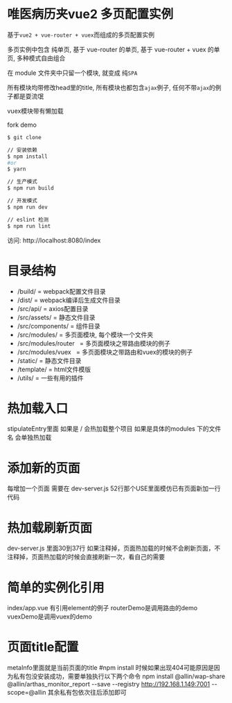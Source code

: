 # 唯医病历夹vue2 多页配置实例

基于`vue2 + vue-router + vuex`而组成的多页配置实例

多页实例中包含 纯单页, 基于 vue-router 的单页, 基于 vue-router + vuex 的单页, 多种模式自由组合

在 module 文件夹中只留一个模块, 就变成 纯`SPA`

所有模块均带修改head里的title, 所有模块也都包含`ajax`例子, 任何不带`ajax`的例子都是耍流氓

vuex模块带有懒加载

fork demo

```bash
$ git clone

// 安装依赖
$ npm install
#or
$ yarn

// 生产模式
$ npm run build

// 开发模式
$ npm run dev

// eslint 检测
$ npm run lint
```

访问: http://localhost:8080/index


# 目录结构
- /build/          = webpack配置文件目录
- /dist/           = webpack编译后生成文件目录
- /src/api/        = axios配置目录
- /src/assets/     = 静态文件目录
- /src/components/ = 组件目录
- /src/modules/    = 多页面模块, 每个模块一个文件夹
- /src/modules/router    = 多页面模块之带路由模块的例子
- /src/modules/vuex    = 多页面模块之带路由和vuex的模块的例子
- /static/         = 静态文件目录
- /template/       = html文件模版
- /utils/          = 一些有用的插件

# 热加载入口
stipulateEntry里面 如果是 /  会热加载整个项目 如果是具体的modules 下的文件名 会单独热加载

# 添加新的页面
每增加一个页面 需要在 dev-server.js 52行那个USE里面模仿已有页面新加一行代码

# 热加载刷新页面
dev-server.js 里面30到37行 如果注释掉，页面热加载的时候不会刷新页面，不注释掉，页面热加载的时候会直接刷新一次，看自己的需要

# 简单的实例化引用
index/app.vue 有引用element的例子  routerDemo是调用路由的demo vuexDemo是调用vuex的demo

# 页面title配置
metaInfo里面就是当前页面的title
#npm install 时候如果出现404可能原因是因为私有包没安装成功，需要单独执行以下两个命令
npm install @allin/wap-share @allin/arthas_monitor_report --save --registry http://192.168.1.149:7001 --scope=@allin
其余私有包依次往后添加即可
